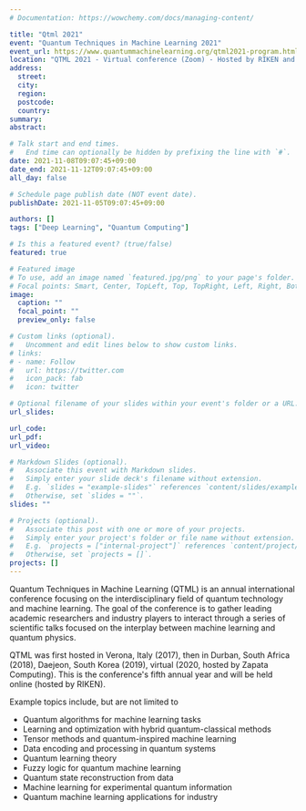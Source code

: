 ```yaml
---
# Documentation: https://wowchemy.com/docs/managing-content/

title: "Qtml 2021"
event: "Quantum Techniques in Machine Learning 2021"
event_url: https://www.quantummachinelearning.org/qtml2021-program.html
location: "QTML 2021 - Virtual conference (Zoom) - Hosted by RIKEN and RIKEN AIP"
address:
  street:
  city:
  region:
  postcode:
  country:
summary:
abstract:

# Talk start and end times.
#   End time can optionally be hidden by prefixing the line with `#`.
date: 2021-11-08T09:07:45+09:00
date_end: 2021-11-12T09:07:45+09:00
all_day: false

# Schedule page publish date (NOT event date).
publishDate: 2021-11-05T09:07:45+09:00

authors: []
tags: ["Deep Learning", "Quantum Computing"]

# Is this a featured event? (true/false)
featured: true

# Featured image
# To use, add an image named `featured.jpg/png` to your page's folder.
# Focal points: Smart, Center, TopLeft, Top, TopRight, Left, Right, BottomLeft, Bottom, BottomRight.
image:
  caption: ""
  focal_point: ""
  preview_only: false

# Custom links (optional).
#   Uncomment and edit lines below to show custom links.
# links:
# - name: Follow
#   url: https://twitter.com
#   icon_pack: fab
#   icon: twitter

# Optional filename of your slides within your event's folder or a URL.
url_slides:

url_code:
url_pdf:
url_video:

# Markdown Slides (optional).
#   Associate this event with Markdown slides.
#   Simply enter your slide deck's filename without extension.
#   E.g. `slides = "example-slides"` references `content/slides/example-slides.md`.
#   Otherwise, set `slides = ""`.
slides: ""

# Projects (optional).
#   Associate this post with one or more of your projects.
#   Simply enter your project's folder or file name without extension.
#   E.g. `projects = ["internal-project"]` references `content/project/deep-learning/index.md`.
#   Otherwise, set `projects = []`.
projects: []
---
```


Quantum Techniques in Machine Learning (QTML) is an annual international conference focusing on the interdisciplinary field of quantum technology and machine learning. The goal of the conference is to gather leading academic researchers and industry players to interact through a series of scientific talks focused on the interplay between machine learning and quantum physics.

​QTML was first hosted in Verona, Italy (2017), then in Durban, South Africa (2018),  Daejeon, South Korea (2019), virtual (2020, hosted by Zapata Computing). This is the conference's fifth annual year and will be held online (hosted by RIKEN).

Example topics include, but are not limited to
  * Quantum algorithms for machine learning tasks
  * Learning and optimization with hybrid quantum-classical methods
  * Tensor methods and quantum-inspired machine learning
  * Data encoding and processing in quantum systems
  * Quantum learning theory
  * Fuzzy logic for quantum machine learning
  * Quantum state reconstruction from data
  * Machine learning for experimental quantum information
  * Quantum machine learning applications for industry

